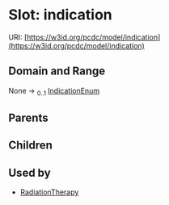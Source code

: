 
# Slot: indication




URI: [https://w3id.org/pcdc/model/indication](https://w3id.org/pcdc/model/indication)


## Domain and Range

None &#8594;  <sub>0..1</sub> [IndicationEnum](IndicationEnum.md)

## Parents


## Children


## Used by

 * [RadiationTherapy](RadiationTherapy.md)
